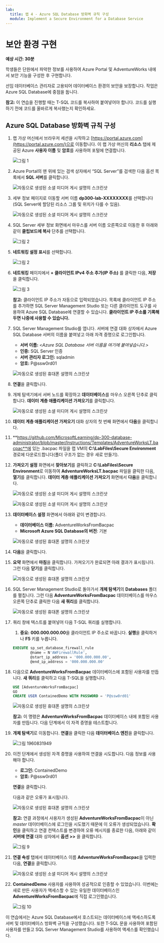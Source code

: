 ```yaml
---
lab:
  title: 랩 4 - Azure SQL Database 방화벽 규칙 구성
  module: Implement a Secure Environment for a Database Service
---
```


# 보안 환경 구현

**예상 시간: 30분**

학생들은 단원에서 파악한 정보를 사용하여 Azure Portal 및 AdventureWorks 내에서 보안 기능을 구성한 후 구현합니다.

선임 데이터베이스 관리자로 고용되어 데이터베이스 환경의 보안을 보장합니다. 작업은 Azure SQL Database에 중점을 둡니다.

**참고:** 이 연습을 진행할 때는 T-SQL 코드를 복사하여 붙여넣어야 합니다. 코드를 실행하기 전에 코드를 올바르게 복사했는지 확인하세요.

## Azure SQL Database 방화벽 규칙 구성

1. 랩 가상 머신에서 브라우저 세션을 시작하고 [https://portal.azure.com](https://portal.azure.com/)으로 이동합니다. 이 랩 가상 머신의 **리소스** 탭에 제공된 Azure **사용자 이름** 및 **암호**를 사용하여 포털에 연결합니다.

    ![그림 1](../images/dp-300-module-01-lab-01.png)

1. Azure Portal의 맨 위에 있는 검색 상자에서 “SQL Server”를 검색한 다음 옵션 목록에서 **SQL 서버**를 클릭합니다.

    ![자동으로 생성된 소셜 미디어 게시 설명의 스크린샷](../images/dp-300-module-04-lab-1.png)

1. 세부 정보 페이지로 이동할 서버 이름 **dp300-lab-XXXXXXXX**를 선택합니다(SQL Server에 할당된 리소스 그룹 및 위치가 다를 수 있음).

    ![자동으로 생성된 소셜 미디어 게시 설명의 스크린샷](../images/dp-300-module-04-lab-2.png)

1. SQL Server 세부 정보 화면에서 마우스를 서버 이름 오른쪽으로 이동한 후 아래와 같이 **클립보드에 복사** 단추를 선택합니다.

    ![그림 2](../images/dp-300-module-04-lab-3.png)

1. **네트워킹 설정 표시**를 선택합니다.

    ![그림 2](../images/dp-300-module-04-lab-4.png)

1. **네트워킹** 페이지에서 **+ 클라이언트 IPv4 주소 추가(IP 주소)** 를 클릭한 다음, **저장**을 클릭합니다.

    ![그림 3](../images/dp-300-module-04-lab-5.png)

    **참고:** 클라이언트 IP 주소가 자동으로 입력되었습니다. 목록에 클라이언트 IP 주소를 추가하면 SQL Server Management Studio 또는 다른 클라이언트 도구를 사용하여 Azure SQL Database에 연결할 수 있습니다. **클라이언트 IP 주소를 기록해두면 나중에 사용할 수 있습니다.**

1. SQL Server Management Studio를 엽니다. 서버에 연결 대화 상자에서 Azure SQL Database 서버의 이름을 붙여넣고 아래 자격 증명으로 로그인합니다.

    - **서버 이름:** &lt;_Azure SQL Database 서버 이름을 여기에 붙여넣습니다._&gt;
    - **인증:** SQL Server 인증
    - **서버 관리자 로그인:** sqladmin
    - **암호:** P@ssw0rd01

    ![자동으로 생성된 휴대폰 설명의 스크린샷](../images/dp-300-module-04-lab-6.png)

1. **연결**을 클릭합니다.

1. 개체 탐색기에서 서버 노드를 확장하고 **데이터베이스**를 마우스 오른쪽 단추로 클릭합니다. **데이터 계층 애플리케이션 가져오기**를 클릭합니다.

    ![자동으로 생성된 소셜 미디어 게시 설명의 스크린샷](../images/dp-300-module-04-lab-7.png)

1. **데이터 계층 애플리케이션 가져오기** 대화 상자의 첫 번째 화면에서 **다음**을 클릭합니다.

1. **https://github.com/MicrosoftLearning/dp-300-database-administrator/blob/master/Instructions/Templates/AdventureWorksLT.bacpac**에 있는 .bacpac 파일을 랩 VM의 **C:\LabFiles\Secure Environment** 경로에 다운로드합니다(폴더 구조가 없는 경우 새로 만들기).

1. **가져오기 설정** 화면에서 **찾아보기**를 클릭하고 **C:\LabFiles\Secure Environment**로 이동하여 **AdventureWorksLT.bacpac** 파일을 클릭한 다음, **열기**를 클릭합니다. **데이터 계층 애플리케이션 가져오기** 화면에서 **다음**을 클릭합니다.

    ![자동으로 생성된 소셜 미디어 게시 설명의 스크린샷](../images/dp-300-module-04-lab-8.png)

    ![자동으로 생성된 소셜 미디어 게시 설명의 스크린샷](../images/dp-300-module-04-lab-9.png)

1. **데이터베이스 설정** 화면에서 아래와 같이 변경합니다.

    - **데이터베이스 이름:** AdventureWorksFromBacpac
    - **Microsoft Azure SQL Database의 버전**: 기본

    ![자동으로 생성된 휴대폰 설명의 스크린샷](../images/dp-300-module-04-lab-10.png)

1. **다음**을 클릭합니다.

1. **요약** 화면에서 **마침**을 클릭합니다. 가져오기가 완료되면 아래 결과가 표시됩니다. 그런 다음 **닫기**를 클릭합니다.

    ![자동으로 생성된 휴대폰 설명의 스크린샷](../images/dp-300-module-04-lab-11.png)

1. SQL Server Management Studio로 돌아가서 **개체 탐색기**의 **Databases** 폴더를 펼칩니다. 그런 다음 **AdventureWorksFromBacpac** 데이터베이스를 마우스 오른쪽 단추로 클릭한 다음 **새 쿼리**를 클릭합니다.

    ![자동으로 생성된 휴대폰 설명의 스크린샷](../images/dp-300-module-04-lab-12.png)

1. 쿼리 창에 텍스트를 붙여넣어 다음 T-SQL 쿼리를 실행합니다.
    1. **중요:** **000.000.000.00**을 클라이언트 IP 주소로 바꿉니다. **실행**을 클릭하거나 **F5** 키를 누릅니다.

    ```sql
    EXECUTE sp_set_database_firewall_rule 
            @name = N'AWFirewallRule',
            @start_ip_address = '000.000.000.00', 
            @end_ip_address = '000.000.000.00'
    ```

1. 다음으로 **AdventureWorksFromBacpac** 데이터베이스에 포함된 사용자를 만듭니다. **새 쿼리**를 클릭하고 다음 T-SQL을 실행합니다.

    ```sql
    USE [AdventureWorksFromBacpac]
    GO
    CREATE USER ContainedDemo WITH PASSWORD = 'P@ssw0rd01'
    ```

    ![자동으로 생성된 휴대폰 설명의 스크린샷](../images/dp-300-module-04-lab-13.png)

    **참고:** 이 명령은 **AdventureWorksFromBacpac** 데이터베이스 내에 포함된 사용자를 만듭니다. 다음 단계에서 이 자격 증명을 테스트합니다.

1. **개체 탐색기**로 이동합니다. **연결**을 클릭한 다음 **데이터베이스 엔진**을 클릭합니다.

    ![그림 1960831949](../images/dp-300-module-04-lab-14.png)

1. 이전 단계에서 생성된 자격 증명을 사용하여 연결을 시도합니다. 다음 정보를 사용해야 합니다.

    - **로그인:** ContainedDemo
    - **암호:** P@ssw0rd01

     **연결**을 클릭합니다.

     다음과 같은 오류가 표시됩니다.

    ![자동으로 생성된 휴대폰 설명의 스크린샷](../images/dp-300-module-04-lab-15.png)

    **참고:** 연결 과정에서 사용자가 생성된 **AdventureWorksFromBacpac**이 아닌 *master* 데이터베이스에 로그인을 시도했기 때문에 이 오류가 생성되었습니다. **확인**을 클릭하고 연결 컨텍스트를 변경하여 오류 메시지를 종료한 다음, 아래와 같이 **서버에 연결** 대화 상자에서 **옵션 >>** 을 클릭합니다.

    ![그림 9](../images/dp-300-module-04-lab-16.png)

1. **연결 속성** 탭에서 데이터베이스 이름 **AdventureWorksFromBacpac**을 입력한 다음, **연결**을 클릭합니다.

    ![자동으로 생성된 소셜 미디어 게시 설명의 스크린샷](../images/dp-300-module-04-lab-17.png)

1. **ContainedDemo** 사용자를 사용하여 성공적으로 인증할 수 있었습니다. 이번에는 새로 만든 사용자가 액세스할 수 있는 유일한 데이터베이스인 **AdventureWorksFromBacpac**에 직접 로그인했습니다.

    ![그림 10](../images/dp-300-module-04-lab-18.png)

이 연습에서는 Azure SQL Database에서 호스트되는 데이터베이스에 액세스하도록 서버 및 데이터베이스 방화벽 규칙을 구성했습니다. 또한 T-SQL 문을 사용하여 포함된 사용자를 만들고 SQL Server Management Studio를 사용하여 액세스를 확인했습니다.

